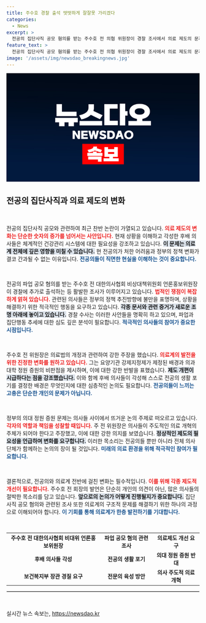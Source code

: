 ```yaml
---
title: 주수호 경찰 출석 떳떳하게 잘잘못 가리겠다
categories:
  - News
excerpt: >
  전공의 집단사직 공모 혐의를 받는 주수호 전 의협 위원장이 경찰 조사에서 의료 제도의 문제를 지적하며, 보건복지부 장관 경질과 의대 정원 증원 백지화를 강력히 요구했다. 의료계의 갈등이 심화되고 있는 가운데, 그가 제기한 주장이 주목받고 있다.
feature_text: >
  전공의 집단사직 공모 혐의를 받는 주수호 전 의협 위원장이 경찰 조사에서 의료 제도의 문제를 지적하며, 보건복지부 장관 경질과 의대 정원 증원 백지화를 강력히 요구했다. 의료계의 갈등이 심화되고 있는 가운데, 그가 제기한 주장이 주목받고 있다.
image: '/assets/img/newsdao_breakingnews.jpg'
---
```


<p><img src="/assets/img/newsdao_breakingnews.jpg" alt="ontimetimes 속보" /></p>

<h2 data-ke-size="size26">전공의 집단사직과 의료 제도의 변화</h2>

<p data-ke-size="size16">&nbsp;</p>

<p>전공의 집단사직 공모와 관련하여 최근 찬반 논란이 가열되고 있습니다. <b><span style="color: #ee2323;">의료 제도의 변화는 단순한 숫자의 증가를 넘어서는 사안입니다.</span></b> 현재 상황을 이해하고 각성한 후배 의사들은 체계적인 건강관리 시스템에 대한 필요성을 강조하고 있습니다. <b><span style="background-color: #21538527;">이 문제는 의료계 전체에 깊은 영향을 미칠 수 있습니다.</span></b> 현 전공의가 처한 어려움과 정부의 정책 변화가 결코 간과될 수 없는 이유입니다. <b><span style="color: #1a5490;">전공의들이 직면한 현실을 이해하는 것이 중요합니다.</span></b></p>

<p data-ke-size="size16">&nbsp;</p>

<p>전공의 파업 공모 혐의를 받는 주수호 전 대한의사협회 비상대책위원회 언론홍보위원장이 경찰에 추가로 출석하는 등 활발한 조사가 이루어지고 있습니다. <b><span style="color: #ee2323;">법적인 쟁점이 복잡하게 얽혀 있습니다.</span></b> 관련된 의사들은 정부의 정책 추진방향에 불만을 표명하며, 상황을 해결하기 위한 적극적인 행동을 요구하고 있습니다. <b><span style="background-color: #21538527;">각종 문서와 관련 증거가 새로운 조명 아래에 놓이고 있습니다.</span></b> 경찰 수사는 이러한 사안들을 명확히 하고 있으며, 파업과 집단행동 추세에 대한 심도 깊은 분석이 필요합니다. <b><span style="color: #1a5490;">적극적인 의사들의 참여가 중요한 시점입니다.</span></b></p>

<p data-ke-size="size16">&nbsp;</p>

<p>주수호 전 위원장은 의료법의 개정과 관련하여 강한 주장을 했습니다. <b><span style="color: #ee2323;">의료계의 발전을 위한 진정한 변화를 원하고 있습니다.</span></b> 그는 요양기관 강제지정제가 제정된 배경과 의과대학 정원 증원의 비판점을 제시하며, 이에 대한 강한 반발을 표했습니다. <b><span style="background-color: #21538527;">제도 개편이 시급하다는 점을 강조했습니다.</span></b> 이와 함께 후배 의사들이 각성해 스스로 전공의 생활 포기를 결정한 배경은 무엇인지에 대한 심층적인 논의도 필요합니다. <b><span style="color: #1a5490;">전공의들이 느끼는 고충은 단순한 개인의 문제가 아닙니다.</span></b></p>

<p data-ke-size="size16">&nbsp;</p>

<p>정부의 의대 정원 증원 문제는 의사들 사이에서 뜨거운 논의 주제로 떠오르고 있습니다. <b><span style="color: #ee2323;">각자의 역할과 책임을 성찰할 때입니다.</span></b> 주 전 위원장은 의사들이 주도적인 의료 개혁의 주체가 되어야 한다고 주장했고, 이에 대한 강한 의지를 보였습니다. <b><span style="background-color: #21538527;">정상적인 제도의 필요성을 언급하며 변화를 요구합니다.</span></b> 이러한 목소리는 전공의들 뿐만 아니라 전체 의사단체가 함께하는 논의의 장이 될 것입니다. <b><span style="color: #1a5490;">미래의 의료 환경을 위해 적극적인 참여가 필요합니다.</span></b></p>

<p data-ke-size="size16">&nbsp;</p>

<p>결론적으로, 전공의와 의료계 전반에 걸친 변화는 필수적입니다. <b><span style="color: #ee2323;">이를 위해 각종 제도적 개선이 필요합니다.</span></b> 주수호 전 회장의 발언은 단순히 개인의 의견이 아닌, 많은 의사들의 절박한 목소리를 담고 있습니다. <b><span style="background-color: #21538527;">앞으로의 논의가 어떻게 진행될지가 중요합니다.</span></b> 집단사직 공모 혐의와 관련된 조사 또한 의료계의 구조적 문제를 해결하기 위한 하나의 과정으로 이해되어야 합니다. <b><span style="color: #1a5490;">이 기회를 통해 의료계가 한층 발전하기를 기대합니다.</span></b></p>

<p data-ke-size="size16">&nbsp;</p>

<table style="width: 100%; border-collapse: collapse;">
<tr>
<td style="text-align: center; height: 17px;"><b>주수호 전 대한의사협회 비대위 언론홍보위원장</b></td>
<td style="text-align: center; height: 17px;"><b>파업 공모 혐의 관련 조사</b></td>
<td style="text-align: center; height: 17px;"><b>의료제도 개선 요구</b></td>
</tr>
<tr>
<td style="text-align: center; height: 17px;"><b>후배 의사들 각성</b></td>
<td style="text-align: center; height: 17px;"><b>전공의 생활 포기</b></td>
<td style="text-align: center; height: 17px;"><b>의대 정원 증원 반대</b></td>
</tr>
<tr>
<td style="text-align: center; height: 17px;"><b>보건복지부 장관 경질 요구</b></td>
<td style="text-align: center; height: 17px;"><b>전문의 육성 방안</b></td>
<td style="text-align: center; height: 17px;"><b>의사 주도적 의료 개혁</b></td>
</tr>
</table>

<hr style="border: 1px solid #ccc;">

<p data-ke-size="size16">&nbsp;</p>
실시간 뉴스 속보는, <a href="https://newsdao.kr" rel="dofollow">https://newsdao.kr</a>


